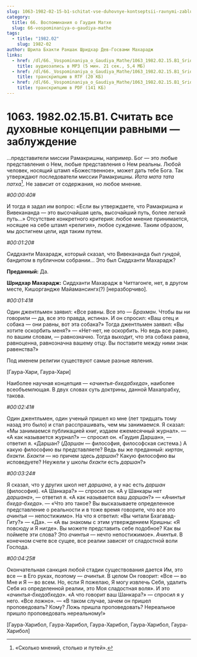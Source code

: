 ```yaml
---
slug: 1063-1982-02-15-b1-schitat-vse-duhovnye-kontseptsii-ravnymi-zabluzhdenie
category:
  title: 66. Воспоминания о Гаудия Матхе
  slug: 66-vospominaniya-o-gaudiya-mathe
tags:
  - title: "1982.02"
    slug: 1982-02
author: Шрила Бхакти Ракшак Шридхар Дев-Госвами Махарадж
links:
  - href: /dl/66._Vospominaniya_o_Gaudiya_Mathe/1063_1982.02.15.B1_SridharMj_Schitat_vse_duhovnye_koncepcii_ravnymi--zabluzhdenie.mp3
    title: аудиозапись в MP3 (5 мин. 21 сек., 5,4 МБ)
  - href: /dl/66._Vospominaniya_o_Gaudiya_Mathe/1063_1982.02.15.B1_SridharMj_Schitat_vse_duhovnye_koncepcii_ravnymi--zabluzhdenie.rtf
    title: транскрипцию в RTF (20 КБ)
  - href: /dl/66._Vospominaniya_o_Gaudiya_Mathe/1063_1982.02.15.B1_SridharMj_Schitat_vse_duhovnye_koncepcii_ravnymi--zabluzhdenie.pdf
    title: транскрипцию в PDF (141 КБ)
---
```


# 1063. 1982.02.15.B1. Считать все духовные концепции равными — заблуждение

…представители миссии Рамакришны, например. Бог — это любые представления о Нем, любые представления о Нем реальны. Любой человек, носящий штамп «Божественное», может дать тебе Бога. Так утверждают последователи миссии Рамакришны. *Йата мата тата патха*[^_ftn1]. Не зависит от содержания, но любое мнение.

*#00:00:40#*

И тогда я задал им вопрос: «Если вы утверждаете, что Рамакришна и Вивекананда — это высочайшая цель, высочайший путь, более легкий путь…» Отсутствие конкретного критерия: любое мнение принимается, носящее на себе штамп «религия», любое суждение. Таким образом, мы достигнем цели, идя таким путем.

*#00:01:20#*

Сиддханти Махарадж, который сказал, что Вивекананда был *гундой*, бандитом в публичном собрании… Это был Сиддханти Махарадж?

**Преданный:** Да.

**Шридхар Махарадж:** Сиддханти Махарадж в Читтагонге, нет, в другом месте, Кишоргандже Майамансингх(?) [неразборчиво].

*#00:01:41#*

Один джентльмен заявил: «Все равны. Все это — *Брахман*. Чтобы вы ни говорили — да, все это правда, истина». И он спросил: «Ваш отец и собака — они равны, вот эта собака?» Тогда джентльмен заявил: «Вы хотите оскорбить меня?» — «Нет-нет, не оскорбить. Но ведь все равно, по вашим словам, — равнозначно. Тогда выходит, что эта собака равна, равноценна, равнозначна вашему отцу. Вы поставите между ними знак равенства?»

Под именем религии существуют самые разные явления.

[Гаура-Хари, Гаура-Хари]

Наиболее научная концепция — «*ачинтья-бхедабхеда*», наиболее всеобъемлющая. В двух словах суть доктрины, данной Махапрабху, такова.

*#00:02:41#*

Один джентльмен, один ученый пришел ко мне (лет тридцать тому назад это было) и стал расспрашивать, чем мы занимаемся. Я сказал: «Мы занимаемся публикацией книг, издаем ежемесячный журнал». — «А как называется журнал?» — спросил он. «Гаудия Даршан», — ответил я. «Даршан? (*Даршан* — философия, философская система.) А какую философию вы представляете? Ведь вы же преданный: *киртан*, *бхакти*. *Бхакти* — но причем здесь *даршан*? Какую философию вы исповедуете? Неужели у школы *бхакти* есть *даршан*?»

*#00:03:24#*

Я сказал, что у других школ нет *даршана*, а у нас есть *даршан* (философия). «А Шанкара?» — спросил он. «А у Шанкары нет *даршана*», — ответил я. «А как называется ваш *даршан*?» — «*Ачинтья бхеда-бхеда*». — «Что это такое? Вы высказываете определенное представление о реальности и в тоже время говорите, что все это *ачинтья* — непостижимо». На что я ответил: «Вы читали Бхагавад-Гиту?» — «Да». — «А вы знакомы с этим утверждением Кришны: «Я повсюду и Я нигде». Вы можете представить себе подобное? Как вы поймете эти слова? Это *ачинтья* — нечто непостижимое». *Ачинтья*. В конечном счете все сущее, все реалии зависят от сладостной воли Господа.

*#00:04:25#*

Окончательная санкция любой стадии существования дается Им, это все — в Его руках, поэтому — *ачинтья*. В целом Он говорит: «Все — во Мне и Я — во всем. Но, если Я пожелаю, Я могу извлечь Себя, удалить Себя из определенной реалии, это Моя сладостная воля». И это «*ачинтья-бхедабхеда*». «А что говорит ваш Шанкара?» — спросил я у него. «Все ложно». — «В таком случае, зачем он пришел проповедовать? Кому? Ложь пришла проповедовать? Нереальное пришло проповедовать нереальному!»

[Гаура-Харибол, Гаура-Харибол, Гаура-Харибол, Гаура-Харибол, Гаура-Харибол]



[^_ftn1]: «Сколько мнений, столько и путей».

